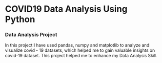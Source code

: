 # COVID19 Data Analysis Using Python

### Data Analysis Project

In this project I have used pandas, numpy and matplotlib to analyze and visualize covid - 19 datasets, which helped me to gain valuable insights on covid-19 dataset.
This project helped me to enhance my Data Analysis Skill.
